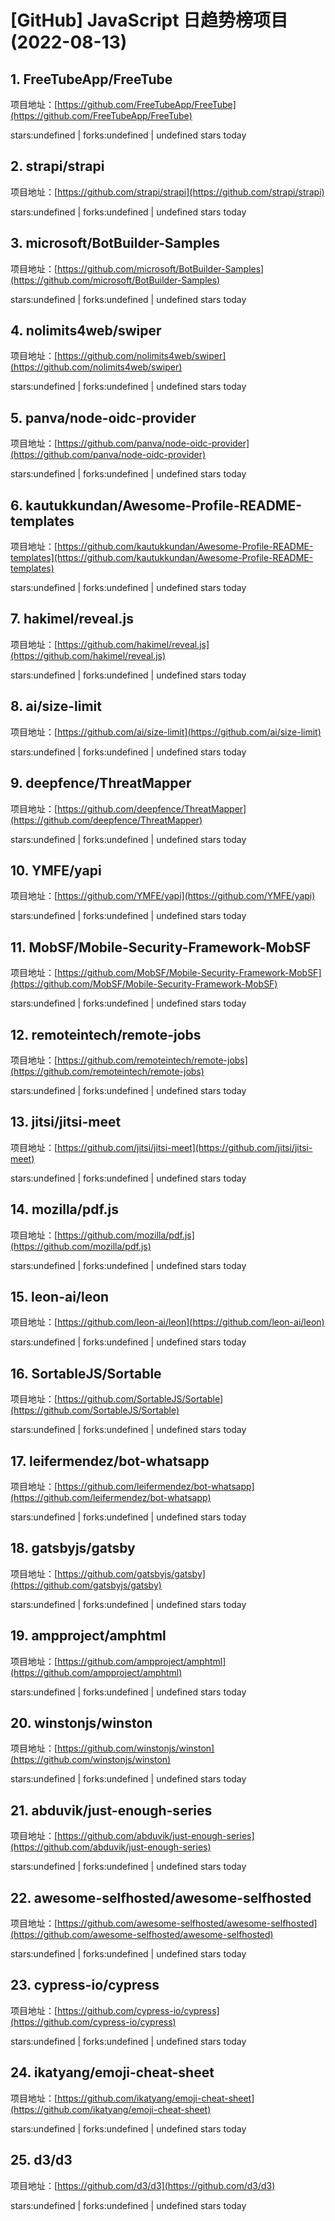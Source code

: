 # [GitHub] JavaScript 日趋势榜项目(2022-08-13)

## 1. FreeTubeApp/FreeTube 

项目地址：[https://github.com/FreeTubeApp/FreeTube](https://github.com/FreeTubeApp/FreeTube)

stars:undefined | forks:undefined | undefined stars today 



## 2. strapi/strapi 

项目地址：[https://github.com/strapi/strapi](https://github.com/strapi/strapi)

stars:undefined | forks:undefined | undefined stars today 



## 3. microsoft/BotBuilder-Samples 

项目地址：[https://github.com/microsoft/BotBuilder-Samples](https://github.com/microsoft/BotBuilder-Samples)

stars:undefined | forks:undefined | undefined stars today 



## 4. nolimits4web/swiper 

项目地址：[https://github.com/nolimits4web/swiper](https://github.com/nolimits4web/swiper)

stars:undefined | forks:undefined | undefined stars today 



## 5. panva/node-oidc-provider 

项目地址：[https://github.com/panva/node-oidc-provider](https://github.com/panva/node-oidc-provider)

stars:undefined | forks:undefined | undefined stars today 



## 6. kautukkundan/Awesome-Profile-README-templates 

项目地址：[https://github.com/kautukkundan/Awesome-Profile-README-templates](https://github.com/kautukkundan/Awesome-Profile-README-templates)

stars:undefined | forks:undefined | undefined stars today 



## 7. hakimel/reveal.js 

项目地址：[https://github.com/hakimel/reveal.js](https://github.com/hakimel/reveal.js)

stars:undefined | forks:undefined | undefined stars today 



## 8. ai/size-limit 

项目地址：[https://github.com/ai/size-limit](https://github.com/ai/size-limit)

stars:undefined | forks:undefined | undefined stars today 



## 9. deepfence/ThreatMapper 

项目地址：[https://github.com/deepfence/ThreatMapper](https://github.com/deepfence/ThreatMapper)

stars:undefined | forks:undefined | undefined stars today 



## 10. YMFE/yapi 

项目地址：[https://github.com/YMFE/yapi](https://github.com/YMFE/yapi)

stars:undefined | forks:undefined | undefined stars today 



## 11. MobSF/Mobile-Security-Framework-MobSF 

项目地址：[https://github.com/MobSF/Mobile-Security-Framework-MobSF](https://github.com/MobSF/Mobile-Security-Framework-MobSF)

stars:undefined | forks:undefined | undefined stars today 



## 12. remoteintech/remote-jobs 

项目地址：[https://github.com/remoteintech/remote-jobs](https://github.com/remoteintech/remote-jobs)

stars:undefined | forks:undefined | undefined stars today 



## 13. jitsi/jitsi-meet 

项目地址：[https://github.com/jitsi/jitsi-meet](https://github.com/jitsi/jitsi-meet)

stars:undefined | forks:undefined | undefined stars today 



## 14. mozilla/pdf.js 

项目地址：[https://github.com/mozilla/pdf.js](https://github.com/mozilla/pdf.js)

stars:undefined | forks:undefined | undefined stars today 



## 15. leon-ai/leon 

项目地址：[https://github.com/leon-ai/leon](https://github.com/leon-ai/leon)

stars:undefined | forks:undefined | undefined stars today 



## 16. SortableJS/Sortable 

项目地址：[https://github.com/SortableJS/Sortable](https://github.com/SortableJS/Sortable)

stars:undefined | forks:undefined | undefined stars today 



## 17. leifermendez/bot-whatsapp 

项目地址：[https://github.com/leifermendez/bot-whatsapp](https://github.com/leifermendez/bot-whatsapp)

stars:undefined | forks:undefined | undefined stars today 



## 18. gatsbyjs/gatsby 

项目地址：[https://github.com/gatsbyjs/gatsby](https://github.com/gatsbyjs/gatsby)

stars:undefined | forks:undefined | undefined stars today 



## 19. ampproject/amphtml 

项目地址：[https://github.com/ampproject/amphtml](https://github.com/ampproject/amphtml)

stars:undefined | forks:undefined | undefined stars today 



## 20. winstonjs/winston 

项目地址：[https://github.com/winstonjs/winston](https://github.com/winstonjs/winston)

stars:undefined | forks:undefined | undefined stars today 



## 21. abduvik/just-enough-series 

项目地址：[https://github.com/abduvik/just-enough-series](https://github.com/abduvik/just-enough-series)

stars:undefined | forks:undefined | undefined stars today 



## 22. awesome-selfhosted/awesome-selfhosted 

项目地址：[https://github.com/awesome-selfhosted/awesome-selfhosted](https://github.com/awesome-selfhosted/awesome-selfhosted)

stars:undefined | forks:undefined | undefined stars today 



## 23. cypress-io/cypress 

项目地址：[https://github.com/cypress-io/cypress](https://github.com/cypress-io/cypress)

stars:undefined | forks:undefined | undefined stars today 



## 24. ikatyang/emoji-cheat-sheet 

项目地址：[https://github.com/ikatyang/emoji-cheat-sheet](https://github.com/ikatyang/emoji-cheat-sheet)

stars:undefined | forks:undefined | undefined stars today 



## 25. d3/d3 

项目地址：[https://github.com/d3/d3](https://github.com/d3/d3)

stars:undefined | forks:undefined | undefined stars today 



